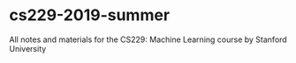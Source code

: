 # cs229-2019-summer
All notes and materials for the CS229: Machine Learning course by Stanford University
